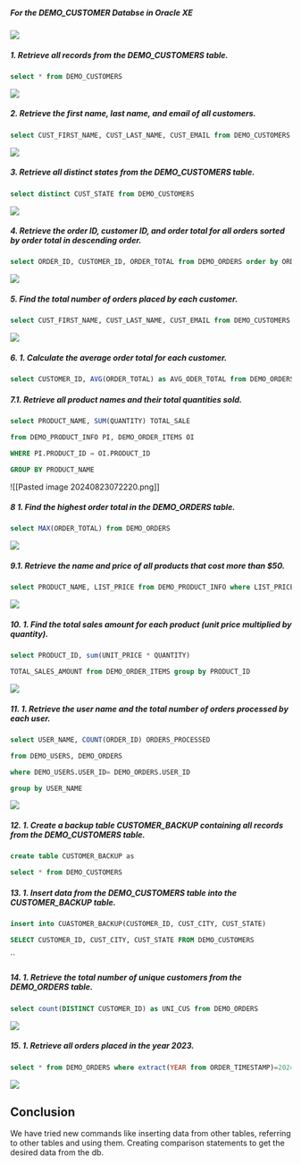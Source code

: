 ##### For the DEMO_CUSTOMER Databse in Oracle XE
![](https://lh7-rt.googleusercontent.com/docsz/AD_4nXdApG1TAM9JUYUBYoFFMYuMfcXlPA7pS1NFtb6IVZD0Ky2Rq_JJv5Lrd_mbsmev_XHHbQMFB8bB_fLuG8OI7xW0EpKo3huNu8IiBliPgM8w9sZVvLZS8OYyqZg_XI5YCWYHciOQNsCUhPmoqnqXkHl6C9y67u4-sxgI6rs4?key=oTwoGBJd1F64LAoLwzYFLA)
##### 1. Retrieve all records from the DEMO_CUSTOMERS table.
```sql
select * from DEMO_CUSTOMERS
```
![](https://lh7-rt.googleusercontent.com/docsz/AD_4nXesC7slGC2OW98j-caxq5iQN61t3AqZe5RNf0YMMYCygmbL0rBku0UeV84thwmfG7rWs016hnciYztqOWneXK8cY_JkkKVFvjc7PU4FBIt8RRjSsnErwZ7PCHkXpuR07SEjdGWccPtFDNCl-6V6MLdKLkoCmFeUL-oHlQ-ifQ?key=oTwoGBJd1F64LAoLwzYFLA)
##### 2. Retrieve the first name, last name, and email of all customers.
```sql
select CUST_FIRST_NAME, CUST_LAST_NAME, CUST_EMAIL from DEMO_CUSTOMERS
```
![](https://lh7-rt.googleusercontent.com/docsz/AD_4nXfdmyloHxpPfNU6H52I3SkM3dKv0c9a8Iii_yDl3YJZeXqoZmPDOzhgZvl5qsszcY7Ww5jfF7Q3mTWoiCBwU589m6WODwXM4ELWONH1cGHKGdoo_cffjVp5gtBLju7PZOEn-v_asepi6OtBhVXnqOxNIPzAiAtHIH65cPfhbA?key=oTwoGBJd1F64LAoLwzYFLA)
##### 3. Retrieve all distinct states from the DEMO_CUSTOMERS table.
```sql
select distinct CUST_STATE from DEMO_CUSTOMERS
```

![](https://lh7-rt.googleusercontent.com/docsz/AD_4nXcCCjKDhO8PKvAc0EQ89y4RSLNYu_C55bhnhhy_A8RiAASCDUV2Gf7dWbUPEM7n8gipv6fnThfsrS1_MVhkYHWhGx2jwUo3-EnEkh1O81Kt7c9bIw-EUxsBz01NGNGtVSV3LzE1aYWY-a_Grtff-1GGzwNKG0fEwq2nt4FgKQ?key=oTwoGBJd1F64LAoLwzYFLA)
##### 4. Retrieve the order ID, customer ID, and order total for all orders sorted by order total in descending order.
```sql
select ORDER_ID, CUSTOMER_ID, ORDER_TOTAL from DEMO_ORDERS order by ORDER_TOTAL DESC;
```
![](https://lh7-rt.googleusercontent.com/docsz/AD_4nXdrDmnare3b11cS3EV78fRWfZV_NoEv9EwZqyDRc29AxFktVusQZnTMdgPjZdfp0cEND5FRsJGUlM70GhoPAq9K7PaDXyqE7rKxGFDg-RSzsrSveom0N8idQE9YbDsIKu8QFMlBoUEWXY1HQxxFTkiksjdTtMtEtmRySMR-?key=oTwoGBJd1F64LAoLwzYFLA)

##### 5. Find the total number of orders placed by each customer.
```sql
select CUST_FIRST_NAME, CUST_LAST_NAME, CUST_EMAIL from DEMO_CUSTOMERS
```
![](https://lh7-rt.googleusercontent.com/docsz/AD_4nXfdmyloHxpPfNU6H52I3SkM3dKv0c9a8Iii_yDl3YJZeXqoZmPDOzhgZvl5qsszcY7Ww5jfF7Q3mTWoiCBwU589m6WODwXM4ELWONH1cGHKGdoo_cffjVp5gtBLju7PZOEn-v_asepi6OtBhVXnqOxNIPzAiAtHIH65cPfhbA?key=oTwoGBJd1F64LAoLwzYFLA)
##### 6. 1. Calculate the average order total for each customer.
```sql
select CUSTOMER_ID, AVG(ORDER_TOTAL) as AVG_ODER_TOTAL from DEMO_ORDERS group by CUSTOMER_ID
```
##### 7.1. Retrieve all product names and their total quantities sold.
```sql
select PRODUCT_NAME, SUM(QUANTITY) TOTAL_SALE

from DEMO_PRODUCT_INFO PI, DEMO_ORDER_ITEMS OI

WHERE PI.PRODUCT_ID = OI.PRODUCT_ID

GROUP BY PRODUCT_NAME
```
![[Pasted image 20240823072220.png]]
##### 8 1. Find the highest order total in the DEMO_ORDERS table.
```sql
select MAX(ORDER_TOTAL) from DEMO_ORDERS
```
![](https://lh7-rt.googleusercontent.com/docsz/AD_4nXd-229W14g7iq6oXz0ws9_9dBD1lcRMuYbUD1bVJITrfZ7ea3396K9MjUcTh21kNXGH4B0-0nIeLNCzKOOmFUdD-ZSM0mQ7VzmKWGAewNS7co3PwefXyb1slDeGtFg2BXcN6ECY4IZiAuDLU7C-DM-oIB2Yl-KdcdlJEOwcXg?key=oTwoGBJd1F64LAoLwzYFLA)
##### 9.1. Retrieve the name and price of all products that cost more than $50.
```sql
select PRODUCT_NAME, LIST_PRICE from DEMO_PRODUCT_INFO where LIST_PRICE>50
```

![](https://lh7-rt.googleusercontent.com/docsz/AD_4nXei3O81mfaai7aZ_xq-qIsFe-cIsbgxYakIJoYaX_vUyp3Y5Ww_D9GPVSd_VHIIBg0Wn6Pfab8oIKZrOal8taKrObmHS4BJ_JGx7N7sWqae4u4y8LvkW1IbBDGNPDrZpTYFr60U6ltU1OVMaxJN9OGW0VS2aYl_D3mujw9jbw?key=oTwoGBJd1F64LAoLwzYFLA)
##### 10. 1. Find the total sales amount for each product (unit price multiplied by quantity).
```sql
select PRODUCT_ID, sum(UNIT_PRICE * QUANTITY) 

TOTAL_SALES_AMOUNT from DEMO_ORDER_ITEMS group by PRODUCT_ID
```
![](https://lh7-rt.googleusercontent.com/docsz/AD_4nXc1vUVpDASxDD0hi6VibgdcX8RWMA0f5yXHK7Ud6cEzL9MCUssTk_VKxvDLwW9R32s9SkBHRji0ZZpESyhGLVCVoWBHULb47dnMSNefGuIGNYHn2GLDt4qNvKzFOD9nkd06u9mdYUuVh2GRzrIKSPKPWxaAfBIBRTp7igVlyg?key=oTwoGBJd1F64LAoLwzYFLA)
##### 11. 1. Retrieve the user name and the total number of orders processed by each user.
```sql
select USER_NAME, COUNT(ORDER_ID) ORDERS_PROCESSED 

from DEMO_USERS, DEMO_ORDERS

where DEMO_USERS.USER_ID= DEMO_ORDERS.USER_ID

group by USER_NAME
```
![](https://lh7-rt.googleusercontent.com/docsz/AD_4nXfj3CLcdVkSfJC1nQh1lcfdJp0WE3uoTrSvwYy398NeYPJWLZCpf07yW970-XpHpOcc64vK_kU5zwIKY_ptud-JouLV25euQwsIPO_-XSJ33HWH1hHW1-MDzglqm2ZnLD4j4CGev1eCIdbLrzdNHUUGf2tPKhOLj1pf4Eha?key=oTwoGBJd1F64LAoLwzYFLA)
##### 12. 1. Create a backup table CUSTOMER_BACKUP containing all records from the DEMO_CUSTOMERS table.
```sql
create table CUSTOMER_BACKUP as 

select * from DEMO_CUSTOMERS
```
##### 13. 1. Insert data from the DEMO_CUSTOMERS table into the CUSTOMER_BACKUP table.
```sql
insert into CUASTOMER_BACKUP(CUSTOMER_ID, CUST_CITY, CUST_STATE)

SELECT CUSTOMER_ID, CUST_CITY, CUST_STATE FROM DEMO_CUSTOMERS
```
``
##### 14. 1. Retrieve the total number of unique customers from the DEMO_ORDERS table.
```sql
select count(DISTINCT CUSTOMER_ID) as UNI_CUS from DEMO_ORDERS
```
![](https://lh7-rt.googleusercontent.com/docsz/AD_4nXcxDHdVkY4F9m0zOPNNm5lDiB1G0m9Cvi-NeCibQ3xI9fAgO27LPxfCB_iroz-i4nISercSVzXN7hrNzenp_GMj2GCjzhO8qcesKoLLjbPMah2GIHv2lBZqXDAlvk4i5wRWU5Yg3-pmXelC0OjkGarspeaVoMd4G2HyKBebvg?key=oTwoGBJd1F64LAoLwzYFLA)
##### 15. 1. Retrieve all orders placed in the year 2023.
```sql
select * from DEMO_ORDERS where extract(YEAR from ORDER_TIMESTAMP)=2024
```
![](https://lh7-rt.googleusercontent.com/docsz/AD_4nXcxpK-Ilc8XQZWYjc7quDC2GZQOm_Ok_106ararUN9UzGHoNTCHRaJC01nWMhJTxRs1k8B9gw0r8LrGHCpHXUQKYrtNT8uc2gyLpf_bpdU-s0DQE9KV08p9BxIkoybNkrQj-3ljfBwxKJr4ocAsM8lgQL-n7WUQDa0H6iFT-w?key=oTwoGBJd1F64LAoLwzYFLA)

## Conclusion
We have tried new commands like inserting data from other tables, referring to other tables and using them. Creating comparison statements to get the desired data from the db.
